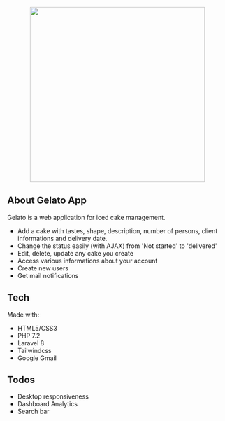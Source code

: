 <p align="center"><a href="https://laravel.com" target="_blank"><img src="https://raw.githubusercontent.com/laravel/art/master/logo-lockup/5%20SVG/2%20CMYK/1%20Full%20Color/laravel-logolockup-cmyk-red.svg" width="400"></a></p>

## About Gelato App

Gelato is a web application for iced cake management. 

- Add a cake with tastes, shape, description, number of persons, client informations and delivery date.
- Change the status easily (with AJAX) from 'Not started' to 'delivered'
- Edit, delete, update any cake you create
- Access various informations about your account
- Create new users
- Get mail notifications


## Tech

Made with:

- HTML5/CSS3
- PHP 7.2
- Laravel 8
- Tailwindcss
- Google Gmail


## Todos

- Desktop responsiveness
- Dashboard Analytics
- Search bar

